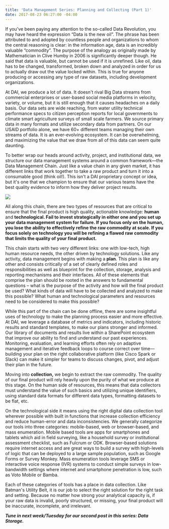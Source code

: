 ```yaml
---
title: 'Data Management Series: Planning and Collecting (Part 1)'
date: 2017-08-23 06:27:00 -04:00
---
```


If you’ve been paying any attention to the so-called Data Revolution, you may have heard the expression “Data is the new oil”. The phrase has been attributed to and adopted by countless people and organizations to whom the central reasoning is clear: in the information age, data is an incredibly valuable “commodity”. The purpose of the analogy as originally made by Mathematician in Clive Humby in 2006 is significantly deeper though. He said that data is valuable, but cannot be used if it is unrefined. Like oil, data has to be changed, transformed, broken down and analyzed in order for us to actually draw out the value locked within. This is true for anyone producing or accessing any type of raw datasets, including development organizations.

At DAI, we produce a lot of data. It doesn't rival Big Data streams from commercial enterprises or user-based social media platforms in velocity, variety, or volume, but it is still enough that it causes headaches on a daily basis. Our data sets are wide reaching, from water utility technical performance specs to citizen perception reports for local governments to climate smart agriculture surveys of small scale farmers. We source primary data in many formats and utilize secondary data from partners. On our USAID portfolio alone, we have 60\+ different teams managing their own streams of data. It is an ever-evolving ecosystem. It can be overwhelming, and maximizing the value that we draw from all of this data can seem quite daunting.

To better wrap our heads around activity, project, and institutional data, we structure our data management systems around a common framework—the Data Management Chain. Just like a value chain in any given market, it has different links that work together to take a raw product and turn it into a consumable good (think oil!). This isn't a DAI proprietary concept or idea, but it's one that we champion to ensure that our various teams have the best quality evidence to inform how they deliver project results.

![](file:///C:/Users/KBIN-H\~1/AppData/Local/Temp/msohtmlclip1/01/clip_image002.png)

All along this chain, there are two types of resources that are critical to ensure that the final product is high quality, actionable knowledge: **human** and **technological. Fail to invest strategically in either one and you set up your data management system for failure. If you focus only on the human, you lose the ability to effectively refine the raw commodity at scale. If you focus solely on technology you will be refining a flawed raw commodity that limits the quality of your final product.**

This chain starts with two very different links: one with low-tech, high human resource needs, the other driven by technology solutions. Like any activity, data management begins with making a **plan**. This plan is like any other and consists critically of a set of clearly defined roles and responsibilities as well as blueprint for the collection, storage, analysis and reporting mechanisms and their interfaces. All of these elements that comprise the plan should be rooted in the answers to fundamental questions – what is the purpose of the activity and how will the final product be used? What kinds of data will have to be collected and analyzed to make this possible? What human and technological parameters and resources need to be considered to make this possible?

While this part of the chain can be done offline, there are some insightful uses of technology to make the planning process easier and more effective. At DAI, we leverage a database of metrics and indicators, including historic results and standard templates, to make our plans stronger and informed. Our library of documents and results live within a SharePoint ecosystem that improve our ability to find and understand our past experiences. Monitoring, evaluation, and learning efforts often rely on adaptive management and iterative feedback loops to course correct over time—building your plan on the right collaborative platform (like Cisco Spark or Slack) can make it simpler for teams to discuss changes, pivot, and adjust their plan in the future.

Moving into **collection,** we begin to extract the raw commodity. The quality of our final product will rely heavily upon the purity of what we produce at this stage. On the human side of resources, this means that data collectors must understand the value of such basics and utilizing unique identifiers, using standard data formats for different data types, formatting datasets to be flat, etc.

On the technological side it means using the right digital data collection tool wherever possible with built in functions that increase collection efficiency and reduce human-error and data inconsistencies. We generally categorize our tools into three categories: mobile-based, web or browser-based, and mass enumeration. Mobile based tools are apps for smartphones and tablets which aid in field surveying, like a household survey or institutional assessment checklist, such as Fulcrum or ODK. Browser-based solutions require internet access and are great ways to build a survey with high-levels of logic that can be deployed to a large sample population, such as Google Forms or Survey Monkey. Mass enumeration tools leverage SMS or interactive voice response (IVR) systems to conduct simple surveys in low-bandwidth settings where internet and smartphone penetration is low, such as Voto Mobile or Bamba.

Each of these categories of tools has a place in data collection. Like Batman's Utility Belt, it is our job to select the right solution for the right task and setting. Because no matter how strong your analytical capacity is, if your raw data is invalid, poorly structured, or missing, your final product will be inaccurate, incomplete, and irrelevant.

***Tune in next week/Tuesday for our second post in this series: Data Storage.***